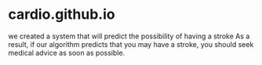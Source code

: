 # cardio.github.io
we created a system that will predict the possibility of having a stroke As a result, if our algorithm predicts that you may have a stroke, you should seek medical advice as soon as possible.

